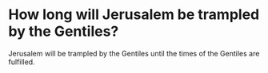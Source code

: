# How long will Jerusalem be trampled by the Gentiles?

Jerusalem will be trampled by the Gentiles until the times of the Gentiles are fulfilled.
